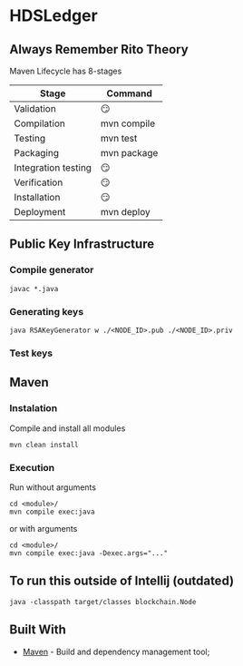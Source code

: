 # HDSLedger

## Always Remember Rito Theory

Maven Lifecycle has 8-stages

| Stage               | Command     |
| ------------------- | ----------- |
| Validation          | 😏          |
| Compilation         | mvn compile |
| Testing             | mvn test    |
| Packaging           | mvn package |
| Integration testing | 😏          |
| Verification        | 😏          |
| Installation        | 😏          |
| Deployment          | mvn deploy  |

## Public Key Infrastructure

### Compile generator
```
javac *.java
```
### Generating keys
```
java RSAKeyGenerator w ./<NODE_ID>.pub ./<NODE_ID>.priv
```
### Test keys

## Maven

### Instalation

Compile and install all modules

```
mvn clean install
```

### Execution

Run without arguments

```
cd <module>/
mvn compile exec:java
```

or with arguments

```
cd <module>/
mvn compile exec:java -Dexec.args="..."
```

## To run this outside of Intellij (outdated)

```
java -classpath target/classes blockchain.Node
```

## Built With

- [Maven](https://maven.apache.org/) - Build and dependency management tool;
